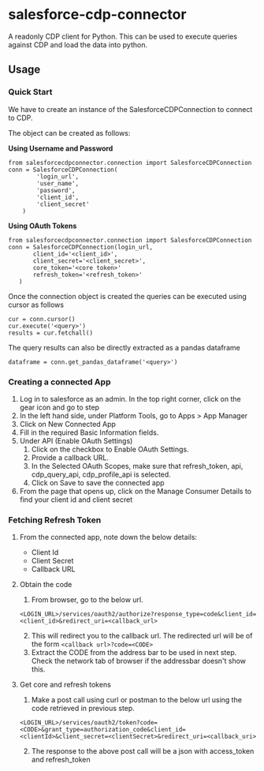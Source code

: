 # salesforce-cdp-connector

A readonly CDP client for Python. This can be used to execute queries against CDP and load the data into python.

## Usage

### Quick Start

We have to create an instance of the SalesforceCDPConnection to connect to CDP.

The object can be created as follows:

**Using Username and Password**
```
from salesforcecdpconnector.connection import SalesforceCDPConnection
conn = SalesforceCDPConnection(
        'login_url', 
        'user_name', 
        'password', 
        'client_id', 
        'client_secret'
    )
```

**Using OAuth Tokens**
```
from salesforcecdpconnector.connection import SalesforceCDPConnection
conn = SalesforceCDPConnection(login_url, 
       client_id='<client_id>', 
       client_secret='<client_secret>', 
       core_token='<core token>'
       refresh_token='<refresh_token>'
   )
```

Once the connection object is created the queries can be executed using cursor as follows

```
cur = conn.cursor()
cur.execute('<query>')
results = cur.fetchall()
```

The query results can also be directly extracted as a pandas dataframe

```
dataframe = conn.get_pandas_dataframe('<query>')
```

### Creating a connected App

1. Log in to salesforce as an admin. In the top right corner, click on the gear icon and go to step
2. In the left hand side, under Platform Tools, go to Apps > App Manager
3. Click on New Connected App
4. Fill in the required Basic Information fields.
5. Under API (Enable OAuth Settings)
    1. Click on the checkbox to Enable OAuth Settings.
    2. Provide a callback URL.
    3. In the Selected OAuth Scopes, make sure that refresh_token, api, cdp_query_api, cdp_profile_api is selected.
    4. Click on Save to save the connected app
6. From the page that opens up, click on the Manage Consumer Details to find your client id and client secret

### Fetching Refresh Token

1. From the connected app, note down the below details:
   * Client Id
   * Client Secret
   * Callback URL
2. Obtain the code
   1. From browser, go to the below url.
   ```
   <LOGIN_URL>/services/oauth2/authorize?response_type=code&client_id=<client_id>&redirect_uri=<callback_url>
   ```
   2. This will redirect you to the callback url. The redirected url will be of the form
   ```<callback url>?code=<CODE>```
   3. Extract the CODE from the address bar to be used in next step. Check the network tab of browser if the addressbar doesn't show this.
   
3. Get core and refresh tokens
   1. Make a post call using curl or postman to the below url using the code retrieved in previous step.
   ```
   <LOGIN_URL>/services/oauth2/token?code=<CODE>&grant_type=authorization_code&client_id=<clientId>&client_secret=<clientSecret>&redirect_uri=<callback_uri>
   ```
   2. The response to the above post call will be a json with access_token and refresh_token